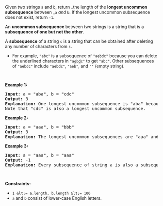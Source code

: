 Given two strings `` a `` and `` b ``, return _the length of the __longest uncommon subsequence__ between _`` a `` _and_ `` b ``. If the longest uncommon subsequence does not exist, return `` -1 ``.

An __uncommon subsequence__ between two strings is a string that is a __subsequence of one but not the other__.

A __subsequence__ of a string `` s `` is a string that can be obtained after deleting any number of characters from `` s ``.

*   For example, `` "abc" `` is a subsequence of `` "aebdc" `` because you can delete the underlined characters in <code>"a<u>e</u>b<u>d</u>c"</code> to get `` "abc" ``. Other subsequences of `` "aebdc" `` include `` "aebdc" ``, `` "aeb" ``, and `` "" `` (empty string).

&nbsp;

__Example 1:__

<pre>
<strong>Input:</strong> a = "aba", b = "cdc"
<strong>Output:</strong> 3
<strong>Explanation:</strong> One longest uncommon subsequence is "aba" because "aba" is a subsequence of "aba" but not "cdc".
Note that "cdc" is also a longest uncommon subsequence.
</pre>

__Example 2:__

<pre>
<strong>Input:</strong> a = "aaa", b = "bbb"
<strong>Output:</strong> 3
<strong>Explanation:</strong>&nbsp;The longest uncommon subsequences are "aaa" and "bbb".
</pre>

__Example 3:__

<pre>
<strong>Input:</strong> a = "aaa", b = "aaa"
<strong>Output:</strong> -1
<strong>Explanation:</strong>&nbsp;Every subsequence of string a is also a subsequence of string b. Similarly, every subsequence of string b is also a subsequence of string a.
</pre>

&nbsp;

__Constraints:__

*   `` 1 &lt;= a.length, b.length &lt;= 100 ``
*   `` a `` and `` b `` consist of lower-case English letters.